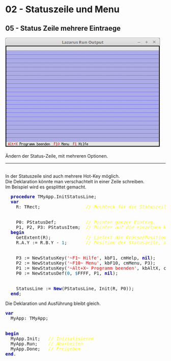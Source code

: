 <html>
    <b><h1>02 - Statuszeile und Menu</h1></b>
    <b><h2>05 - Status Zeile mehrere Eintraege</h2></b>
<img src="image.png" alt="Selfhtml"><br><br>
Ändern der Status-Zeile, mit mehreren Optionen.<br>
<hr><br>
In der Statuszeile sind auch mehrere Hot-Key möglich.<br>
Die Deklaration könnte man verschachtelt in einer Zeile schreiben.<br>
Im Beispiel wird es gesplittet gemacht.<br>
<pre><code=pascal>  <b><font color="0000BB">procedure</font></b> TMyApp.InitStatusLine;
  <b><font color="0000BB">var</font></b>
    R: TRect;                 <i><font color="#FFFF00">// Rechteck für die Statuszeilen Position.</font></i>
<br>
    P0: PStatusDef;           <i><font color="#FFFF00">// Pointer ganzer Eintrag.</font></i>
    P1, P2, P3: PStatusItem;  <i><font color="#FFFF00">// Pointer auf die einzelnen Hot-Key.</font></i>
  <b><font color="0000BB">begin</font></b>
    GetExtent(R);             <i><font color="#FFFF00">// Liefert die Grösse/Position der App, im Normalfall 0, 0, 80, 24.</font></i>
    R.A.Y := R.B.Y - <font color="#0077BB">1</font>;       <i><font color="#FFFF00">// Position der Statuszeile, auf unterste Zeile der App setzen.</font></i>
<br>
    P3 := NewStatusKey(<font color="#FF0000">'~F1~ Hilfe'</font>, kbF1, cmHelp, <b><font color="0000BB">nil</font></b>);
    P2 := NewStatusKey(<font color="#FF0000">'~F10~ Menu'</font>, kbF10, cmMenu, P3);
    P1 := NewStatusKey(<font color="#FF0000">'~Alt+X~ Programm beenden'</font>, kbAltX, cmQuit, P2);
    P0 := NewStatusDef(<font color="#0077BB">0</font>, <font color="#0077BB">$</font>FFFF, P1, <b><font color="0000BB">nil</font></b>);
<br>
    StatusLine := <b><font color="0000BB">New</font></b>(PStatusLine, Init(R, P0));
  <b><font color="0000BB">end</font></b>;</code></pre>
Die Deklaration und Ausführung bleibt gleich.<br>
<pre><code=pascal><b><font color="0000BB">var</font></b>
  MyApp: TMyApp;
<br>
<b><font color="0000BB">begin</font></b>
  MyApp.Init;   <i><font color="#FFFF00">// Inizialisieren</font></i>
  MyApp.Run;    <i><font color="#FFFF00">// Abarbeiten</font></i>
  MyApp.Done;   <i><font color="#FFFF00">// Freigeben</font></i>
<b><font color="0000BB">end</font></b>.</code></pre>
<br>
</html>

